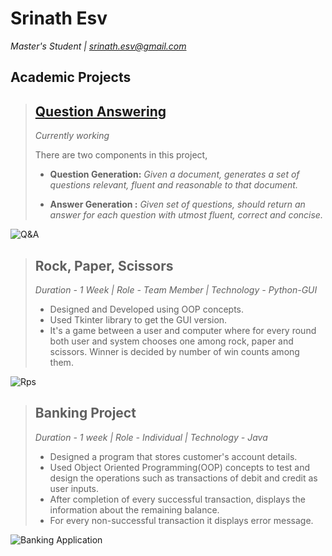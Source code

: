 # Srinath Esv
*Master's Student | srinath.esv@gmail.com* 


## Academic Projects
>## [Question Answering](https://github.com/iiit-msit/QuestionAnswering)   
> *Currently working*     
>
>There are two components in this project, 
>  * **Question Generation:** 
>  *Given a document, generates a set of questions relevant, fluent and reasonable to that document.* 
> 
> * **Answer Generation :** 
>  *Given set of questions, should return an answer for each question with utmost fluent, correct and concise.*

![Q&A](https://github.com/srinathesv/srinath_portfolio/blob/main/qa.png)

>  

>## Rock, Paper, Scissors 
>*Duration - 1 Week | Role - Team Member | Technology - Python-GUI*
> - Designed and Developed using OOP concepts.
> - Used Tkinter library to get the GUI version.
> - It's a game between a user and computer where for every round both user and system chooses one among rock, paper and scissors. Winner is decided by number of win counts among them. 
> 
![Rps](https://github.com/srinathesv/srinath_portfolio/blob/main/6115522063106048.jpeg)
 
>## Banking Project 
>*Duration - 1 week | Role - Individual  | Technology - Java*
> - Designed a program that stores customer's account details.
> - Used Object Oriented Programming(OOP) concepts to test and design the operations such as transactions of debit and credit as user inputs.
> - After completion of every successful transaction, displays the information about the remaining balance. 
> - For every non-successful transaction it displays error message.   
> 
![Banking Application ](https://github.com/srinathesv/srinath_portfolio/blob/main/programming-code-abstract-technology-background-software-developer-computer-script_34663-31-520x250.jpg)
